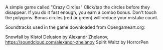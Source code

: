 A simple game called "Crazy Circles"
Click/tap the circles before they disappear. If you do it fast enough, you earn a combo bonus.
Don't touch the polygons.
Bonus circles (red or green) will reduce your mistake count.

Soundtracks used in the game downloaded from Opengameart.org:

Snowfall by Kistol
Delusion by Alexandr Zhelanov, https://soundcloud.com/alexandr-zhelanov
Spirit Waltz by HorrorPen
